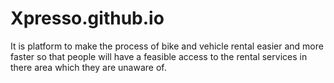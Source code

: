 # Xpresso.github.io 
It is platform to make the process of bike and vehicle rental easier and more faster so that people will have a feasible access to the rental services in there area which they are unaware of.
